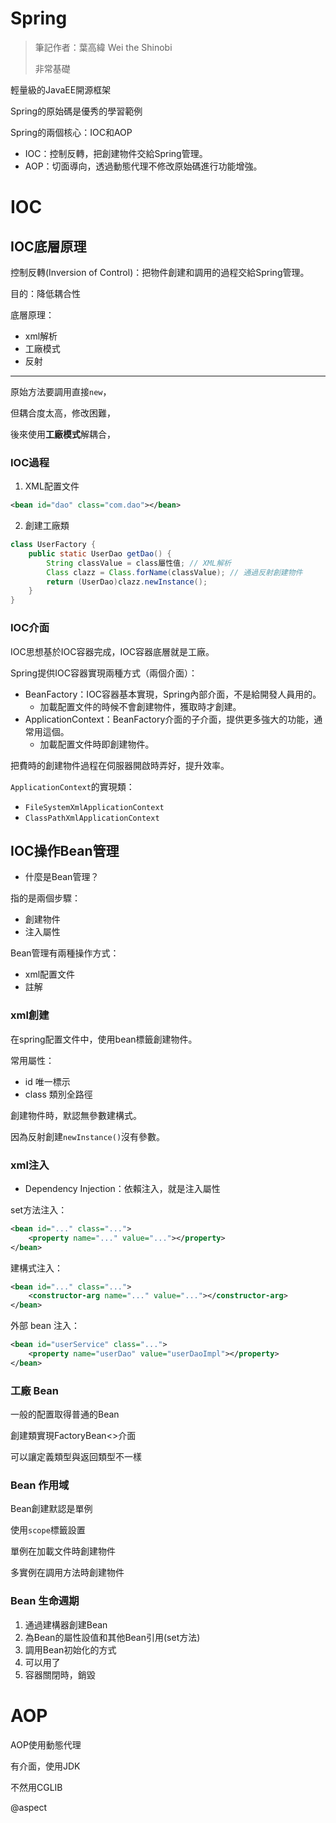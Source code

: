 # Spring

> 筆記作者：葉高緯 Wei the Shinobi
>
> 非常基礎

輕量級的JavaEE開源框架

Spring的原始碼是優秀的學習範例

Spring的兩個核心：IOC和AOP

- IOC：控制反轉，把創建物件交給Spring管理。
- AOP：切面導向，透過動態代理不修改原始碼進行功能增強。

# IOC

## IOC底層原理

控制反轉(Inversion of Control)：把物件創建和調用的過程交給Spring管理。

目的：降低耦合性

底層原理：

- xml解析
- 工廠模式
- 反射

---

原始方法要調用直接`new`，

但耦合度太高，修改困難，

後來使用**工廠模式**解耦合，

### IOC過程

1. XML配置文件

```xml
<bean id="dao" class="com.dao"></bean>
```

2. 創建工廠類

```java
class UserFactory {
    public static UserDao getDao() {
        String classValue = class屬性值; // XML解析
        Class clazz = Class.forName(classValue); // 通過反射創建物件
        return (UserDao)clazz.newInstance();
    }
}
```

### IOC介面

IOC思想基於IOC容器完成，IOC容器底層就是工廠。

Spring提供IOC容器實現兩種方式（兩個介面）：

- BeanFactory：IOC容器基本實現，Spring內部介面，不是給開發人員用的。
  - 加載配置文件的時候不會創建物件，獲取時才創建。
- ApplicationContext：BeanFactory介面的子介面，提供更多強大的功能，通常用這個。
  - 加載配置文件時即創建物件。

把費時的創建物件過程在伺服器開啟時弄好，提升效率。

`ApplicationContext`的實現類：

- `FileSystemXmlApplicationContext`
- `ClassPathXmlApplicationContext`

## IOC操作Bean管理

- 什麼是Bean管理？

指的是兩個步驟：

- 創建物件
- 注入屬性

Bean管理有兩種操作方式：

- xml配置文件
- 註解

### xml創建

在spring配置文件中，使用bean標籤創建物件。

常用屬性：

- id 唯一標示
- class 類別全路徑

創建物件時，默認無參數建構式。

因為反射創建`newInstance()`沒有參數。

### xml注入

- Dependency Injection：依賴注入，就是注入屬性

set方法注入：

```xml
<bean id="..." class="...">
    <property name="..." value="..."></property>
</bean>
```

建構式注入：

```xml
<bean id="..." class="...">
    <constructor-arg name="..." value="..."></constructor-arg>
</bean>
```

外部 bean 注入：

```xml
<bean id="userService" class="...">
    <property name="userDao" value="userDaoImpl"></property>
</bean>
```

### 工廠 Bean

一般的配置取得普通的Bean

創建類實現FactoryBean<>介面

可以讓定義類型與返回類型不一樣

### Bean 作用域

Bean創建默認是單例

使用`scope`標籤設置

單例在加載文件時創建物件

多實例在調用方法時創建物件

### Bean 生命週期

1. 通過建構器創建Bean
2. 為Bean的屬性設值和其他Bean引用(set方法)
3. 調用Bean初始化的方式
4. 可以用了
5. 容器關閉時，銷毀

# AOP

AOP使用動態代理

有介面，使用JDK

不然用CGLIB

@aspect